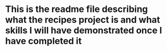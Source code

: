 # This is the readme file describing what the recipes project is and what skills I will have demonstrated once I have completed it
